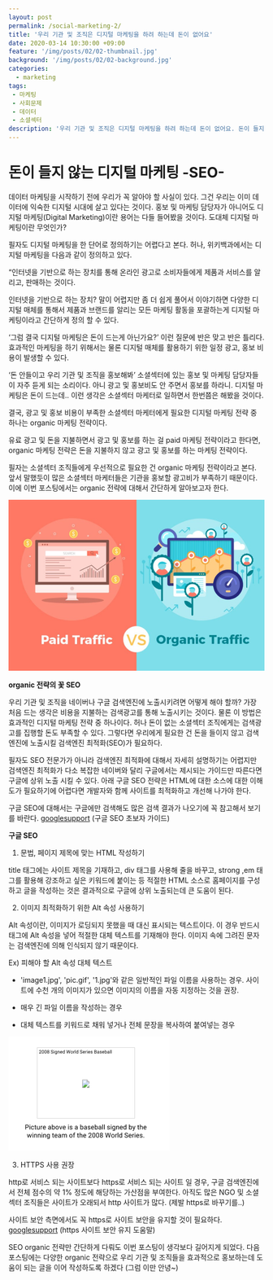 ```yaml
---
layout: post
permalink: /social-marketing-2/
title: '우리 기관 및 조직은 디지털 마케팅을 하려 하는데 돈이 없어요'
date: 2020-03-14 10:30:00 +09:00
feature: '/img/posts/02/02-thumbnail.jpg'
background: '/img/posts/02/02-background.jpg'
categories:
  - marketing
tags:
 - 마케팅
 - 사회문제
 - 데이터
 - 소셜섹터
description: '우리 기관 및 조직은 디지털 마케팅을 하려 하는데 돈이 없어요. 돈이 들지 않는 디지털 마케팅 -SEO-.'
---
```


# 돈이 들지 않는 디지털 마케팅 -SEO-



데이터 마케팅을 시작하기 전에 우리가 꼭 알아야 할 사실이 있다. 그건 우리는 이미 데이터에 익숙한 디지털 시대에 살고 있다는 것이다. 홍보 및 마케팅 담당자가 아니어도 디지털 마케팅(Digital Marketing)이란 용어는 다들 들어봤을 것이다. 도대체 디지털 마케팅이란 무엇인가?

필자도 디지털 마케팅을 한 단어로 정의하기는 어렵다고 본다. 허나, 위키백과에서는 디지털 마케팅을 다음과 같이 정의하고 있다.

“인터넷을 기반으로 하는 장치를 통해 온라인 광고로 소비자들에게 제품과 서비스를 알리고, 판매하는 것이다. 

인터넷을 기반으로 하는 장치? 말이 어렵지만 좀 더 쉽게 풀어서 이야기하면 다양한 디지털 매체를 통해서 제품과 브랜드를 알리는 모든 마케팅 활동을 포괄하는게 디지털 마케팅이라고 간단하게 정의 할 수 있다.

‘그럼 결국 디지털 마케팅은 돈이 드는게 아닌가요?’ 이런 질문에 반은 맞고 반은 틀리다. 효과적인 마케팅을 하기 위해서는 물론 디지털 매체를 활용하기 위한 일정 광고, 홍보 비용이 발생할 수 있다. 

‘돈 안들이고 우리 기관 및 조직을 홍보해봐’ 소셜섹터에 있는 홍보 및 마케팅 담당자들이 자주 듣게 되는 소리이다. 아니 광고 및 홍보비도 안 주면서 홍보를 하라니. 디지털 마케팅은 돈이 드는데.. 이런 생각은 소셜섹터 마케터로 일하면서 한번쯤은 해봤을 것이다.

결국, 광고 및 홍보 비용이 부족한 소셜섹터 마케터에게 필요한 디지털 마케팅 전략 중 하나는 organic 마케팅 전략이다. 

유료 광고 및 돈을 지불하면서 광고 및 홍보를 하는 걸 paid 마케팅 전략이라고 한다면, organic 마케팅 전략은 돈을 지불하지 않고 광고 및 홍보를 하는 마케팅 전략이다. 

필자는 소셜섹터 조직들에게 우선적으로 필요한 건 organic 마케팅 전략이라고 본다. 앞서 말했듯이 많은 소셜섹터 마케터들은 기관을 홍보할 광고비가 부족하기 때문이다. 이에 이번 포스팅에서는 organic 전략에 대해서 간단하게 알아보고자 한다.

![트래픽](/img/posts/02/01.jpg)

**organic 전략의 꽃 SEO**

우리 기관 및 조직을 네이버나 구글 검색엔진에 노출시키려면 어떻게 해야 할까? 가장 처음 드는 생각은 비용을 지불하는 검색광고를 통해 노출시키는 것이다. 물론 이 방법은 효과적인 디지털 마케팅 전략 중 하나이다. 허나 돈이 없는 소셜섹터 조직에게는 검색광고를 집행할 돈도 부족할 수 있다. 그렇다면 우리에게 필요한 건 돈을 들이지 않고 검색엔진에 노출시킬 검색엔진 최적화(SEO)가 필요하다. 

필자도 SEO 전문가가 아니라 검색엔진 최적화에 대해서 자세히 설명하기는 어렵지만 검색엔진 최적화가 다소 복잡한 네이버와 달리 구글에서는 제시되는 가이드만 따른다면 구글에 상위 노출 시킬 수 있다. 아래 구글 SEO 전략은 HTML에 대한 소스에 대한 이해도가 필요하기에 어렵다면 개발자와 함께 사이트를 최적화하고 개선해 나가야 한다. 

구글 SEO에 대해서는 구글에만 검색해도 많은 검색 결과가 나오기에 꼭 참고해서 보기를 바란다.
[googlesupport](https://support.google.com/webmasters/answer/7451184?hl=ko) (구글 SEO 초보자 가이드)

**구글 SEO**

1. 문법, 페이지 제목에 맞는 HTML 작성하기

title 태그에는 사이트 제목을 기재하고, div 태그를 사용해 줄을 바꾸고, strong ,em 태그를 활용해 강조하고 싶은 키워드에 붙이는 등 적절한 HTML 소스로 홈페이지를 구성하고 글을 작성하는 것은 결과적으로 구글에 상위 노출되는데 큰 도움이 된다.

2. 이미지 최적화하기 위한 Alt 속성 사용하기

Alt 속성이란, 이미지가 로딩되지 못했을 때 대신 표시되는 텍스트이다. 이 경우 반드시 <img> 태그에 Alt 속성을 넣어 적절한 대체 텍스트를 기재해야 한다. 이미지 속에 그려진 문자는 검색엔진에 의해 인식되지 않기 때문이다. 

Ex) 피해야 할 Alt 속성 대체 텍스트 

* 'image1.jpg', 'pic.gif', '1.jpg'와 같은 일반적인 파일 이름을 사용하는 경우. 사이트에 수천 개의 이미지가 있으면 이미지의 이름을 자동 지정하는 것을 권장.

* 매우 긴 파일 이름을 작성하는 경우

* 대체 텍스트를 키워드로 채워 넣거나 전체 문장을 복사하여 붙여넣는 경우

![알트속성](/img/posts/02/02.png)

3. HTTPS 사용 권장

http로 서비스 되는 사이트보다 https로 서비스 되는 사이트 일 경우, 구글 검색엔진에서 전체 점수의 약 1% 정도에 해당하는 가산점을 부여한다. 아직도 많은 NGO 및 소셜섹터 조직들은 사이트가 오래되서 http 사이트가 많다. (제발 https로 바꾸기를..)

사이트 보안 측면에서도 꼭 https로 사이트 보안을 유지할 것이 필요하다.
 [googlesupport](https://support.google.com/webmasters/answer/6073543?hl=ko&ref_topic=9460495) (https 사이트 보안 유지 도움말)

SEO organic 전략만 간단하게 다뤄도 이번 포스팅이 생각보다 길어지게 되었다. 다음 포스팅에는 다양한 organic 전략으로 우리 기관 및 조직들을 효과적으로 홍보하는데 도움이 되는 글을 이어 작성하도록 하겠다 (그럼 이만 안녕~)